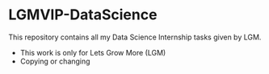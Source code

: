 
# LGMVIP-DataScience
This repository contains all my Data Science Internship tasks given by LGM.
- This work is only for Lets Grow More (LGM)
- Copying or changing
